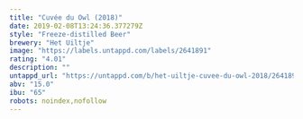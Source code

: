 ```yaml
---
title: "Cuvée du Owl (2018)"
date: 2019-02-08T13:24:36.377279Z
style: "Freeze-distilled Beer"
brewery: "Het Uiltje"
image: "https://labels.untappd.com/labels/2641891"
rating: "4.01"
description: ""
untappd_url: "https://untappd.com/b/het-uiltje-cuvee-du-owl-2018/2641891"
abv: "15.0"
ibu: "65"
robots: noindex,nofollow
---
```

